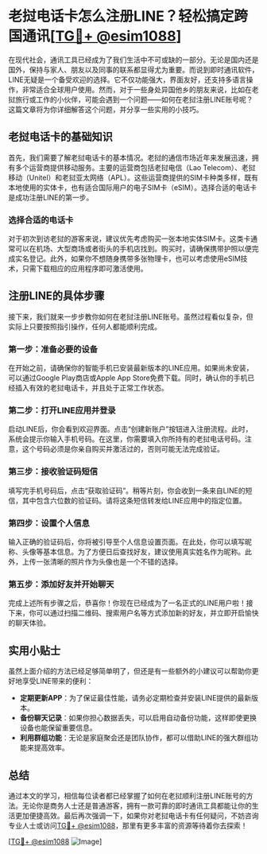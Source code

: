 # 老挝电话卡怎么注册LINE？轻松搞定跨国通讯[[TG💪+ @esim1088](https://t.me/s/esim1088)]

在现代社会，通讯工具已经成为了我们生活中不可或缺的一部分。无论是国内还是国外，保持与家人、朋友以及同事的联系都显得尤为重要。而说到即时通讯软件，LINE无疑是一个备受欢迎的选择。它不仅功能强大，界面友好，还支持多语言操作，非常适合全球用户使用。然而，对于一些身处异国他乡的朋友来说，比如在老挝旅行或工作的小伙伴，可能会遇到一个问题——如何在老挝注册LINE账号呢？这篇文章将为你详细解答这个问题，并分享一些实用的小技巧。

## 老挝电话卡的基础知识

首先，我们需要了解老挝电话卡的基本情况。老挝的通信市场近年来发展迅速，拥有多个运营商提供移动服务。主要的运营商包括老挝电信（Lao Telecom）、老挝移动（Unitel）和老挝亚太网络（APL）。这些运营商提供的SIM卡种类多样，既有本地使用的实体卡，也有适合国际用户的电子SIM卡（eSIM）。选择合适的电话卡是成功注册LINE的第一步。

### 选择合适的电话卡

对于初次到访老挝的游客来说，建议优先考虑购买一张本地实体SIM卡。这类卡通常可以在机场、大型商场或者街头的手机店找到。购买时，请确保携带护照以便完成实名登记。此外，如果你不想随身携带多张物理卡，也可以考虑使用eSIM技术，只需下载相应的应用程序即可激活使用。

## 注册LINE的具体步骤

接下来，我们就来一步步教你如何在老挝注册LINE账号。虽然过程看似复杂，但实际上只要按照指引操作，任何人都能顺利完成。

### 第一步：准备必要的设备

在开始之前，请确保你的智能手机已安装最新版本的LINE应用。如果尚未安装，可以通过Google Play商店或Apple App Store免费下载。同时，确认你的手机已经插入有效的老挝电话卡，并且处于正常工作状态。

### 第二步：打开LINE应用并登录

启动LINE后，你会看到欢迎界面。点击“创建新账户”按钮进入注册流程。此时，系统会提示你输入手机号码。在这里，你需要填入你所持有的老挝电话号码。注意，这个号码必须是你亲自购买并激活过的，否则可能无法完成验证。

### 第三步：接收验证码短信

填写完手机号码后，点击“获取验证码”。稍等片刻，你会收到一条来自LINE的短信，其中包含六位数的验证码。请将这条短信转发给LINE应用中的指定位置。

### 第四步：设置个人信息

输入正确的验证码后，你将被引导至个人信息设置页面。在此处，你可以填写昵称、头像等基本信息。为了方便日后查找好友，建议使用真实姓名作为昵称。此外，上传一张清晰的照片作为头像也是一个不错的选择。

### 第五步：添加好友并开始聊天

完成上述所有步骤之后，恭喜你！你现在已经成为了一名正式的LINE用户啦！接下来，你可以通过扫描二维码、搜索用户名等方式添加新的好友，并立即开启愉快的聊天体验。

## 实用小贴士

虽然上面介绍的方法已经足够简单明了，但还是有一些额外的小建议可以帮助你更好地享受LINE带来的便利：

- **定期更新APP**：为了保证最佳性能，请务必定期检查并安装LINE提供的最新版本。
- **备份聊天记录**：如果你担心数据丢失，可以启用自动备份功能，这样即使更换设备也能保留重要信息。
- **利用群组功能**：无论是家庭聚会还是团队协作，都可以借助LINE的强大群组功能来提高效率。

## 总结

通过本文的学习，相信每位读者都已经掌握了如何在老挝顺利注册LINE账号的方法。无论你是商务人士还是普通游客，拥有一款可靠的即时通讯工具都能让你的生活更加便捷高效。最后再次强调一下，如果你对老挝电话卡有任何疑问，不妨咨询专业人士或访问[TG💪+ @esim1088](https://t.me/s/esim1088)，那里有更多丰富的资源等待着你去探索！

[[TG💪+ @esim1088](https://t.me/s/esim1088) ![Image](https://i.postimg.cc/4NQfJmqS/Snipaste-2025-05-13-00-14-12.png)]